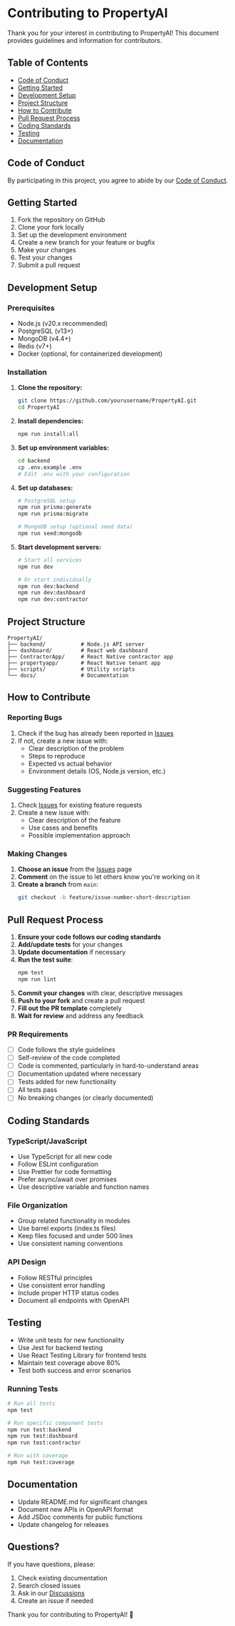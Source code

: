 # Contributing to PropertyAI

Thank you for your interest in contributing to PropertyAI! This document provides guidelines and information for contributors.

## Table of Contents

- [Code of Conduct](#code-of-conduct)
- [Getting Started](#getting-started)
- [Development Setup](#development-setup)
- [Project Structure](#project-structure)
- [How to Contribute](#how-to-contribute)
- [Pull Request Process](#pull-request-process)
- [Coding Standards](#coding-standards)
- [Testing](#testing)
- [Documentation](#documentation)

## Code of Conduct

By participating in this project, you agree to abide by our [Code of Conduct](CODE_OF_CONDUCT.md).

## Getting Started

1. Fork the repository on GitHub
2. Clone your fork locally
3. Set up the development environment
4. Create a new branch for your feature or bugfix
5. Make your changes
6. Test your changes
7. Submit a pull request

## Development Setup

### Prerequisites

- Node.js (v20.x recommended)
- PostgreSQL (v13+)
- MongoDB (v4.4+)
- Redis (v7+)
- Docker (optional, for containerized development)

### Installation

1. **Clone the repository:**
   ```bash
   git clone https://github.com/yourusername/PropertyAI.git
   cd PropertyAI
   ```

2. **Install dependencies:**
   ```bash
   npm run install:all
   ```

3. **Set up environment variables:**
   ```bash
   cd backend
   cp .env.example .env
   # Edit .env with your configuration
   ```

4. **Set up databases:**
   ```bash
   # PostgreSQL setup
   npm run prisma:generate
   npm run prisma:migrate

   # MongoDB setup (optional seed data)
   npm run seed:mongodb
   ```

5. **Start development servers:**
   ```bash
   # Start all services
   npm run dev

   # Or start individually
   npm run dev:backend
   npm run dev:dashboard
   npm run dev:contractor
   ```

## Project Structure

```
PropertyAI/
├── backend/           # Node.js API server
├── dashboard/         # React web dashboard
├── ContractorApp/     # React Native contractor app
├── propertyapp/       # React Native tenant app
├── scripts/           # Utility scripts
└── docs/              # Documentation
```

## How to Contribute

### Reporting Bugs

1. Check if the bug has already been reported in [Issues](https://github.com/PropertyAI/PropertyAI/issues)
2. If not, create a new issue with:
   - Clear description of the problem
   - Steps to reproduce
   - Expected vs actual behavior
   - Environment details (OS, Node.js version, etc.)

### Suggesting Features

1. Check [Issues](https://github.com/PropertyAI/PropertyAI/issues) for existing feature requests
2. Create a new issue with:
   - Clear description of the feature
   - Use cases and benefits
   - Possible implementation approach

### Making Changes

1. **Choose an issue** from the [Issues](https://github.com/PropertyAI/PropertyAI/issues) page
2. **Comment** on the issue to let others know you're working on it
3. **Create a branch** from `main`:
   ```bash
   git checkout -b feature/issue-number-short-description
   ```

## Pull Request Process

1. **Ensure your code follows our coding standards**
2. **Add/update tests** for your changes
3. **Update documentation** if necessary
4. **Run the test suite**:
   ```bash
   npm test
   npm run lint
   ```
5. **Commit your changes** with clear, descriptive messages
6. **Push to your fork** and create a pull request
7. **Fill out the PR template** completely
8. **Wait for review** and address any feedback

### PR Requirements

- [ ] Code follows the style guidelines
- [ ] Self-review of the code completed
- [ ] Code is commented, particularly in hard-to-understand areas
- [ ] Documentation updated where necessary
- [ ] Tests added for new functionality
- [ ] All tests pass
- [ ] No breaking changes (or clearly documented)

## Coding Standards

### TypeScript/JavaScript

- Use TypeScript for all new code
- Follow ESLint configuration
- Use Prettier for code formatting
- Prefer async/await over promises
- Use descriptive variable and function names

### File Organization

- Group related functionality in modules
- Use barrel exports (index.ts files)
- Keep files focused and under 500 lines
- Use consistent naming conventions

### API Design

- Follow RESTful principles
- Use consistent error handling
- Include proper HTTP status codes
- Document all endpoints with OpenAPI

## Testing

- Write unit tests for new functionality
- Use Jest for backend testing
- Use React Testing Library for frontend tests
- Maintain test coverage above 80%
- Test both success and error scenarios

### Running Tests

```bash
# Run all tests
npm test

# Run specific component tests
npm run test:backend
npm run test:dashboard
npm run test:contractor

# Run with coverage
npm run test:coverage
```

## Documentation

- Update README.md for significant changes
- Document new APIs in OpenAPI format
- Add JSDoc comments for public functions
- Update changelog for releases

## Questions?

If you have questions, please:
1. Check existing documentation
2. Search closed issues
3. Ask in our [Discussions](https://github.com/PropertyAI/PropertyAI/discussions)
4. Create an issue if needed

Thank you for contributing to PropertyAI! 🚀